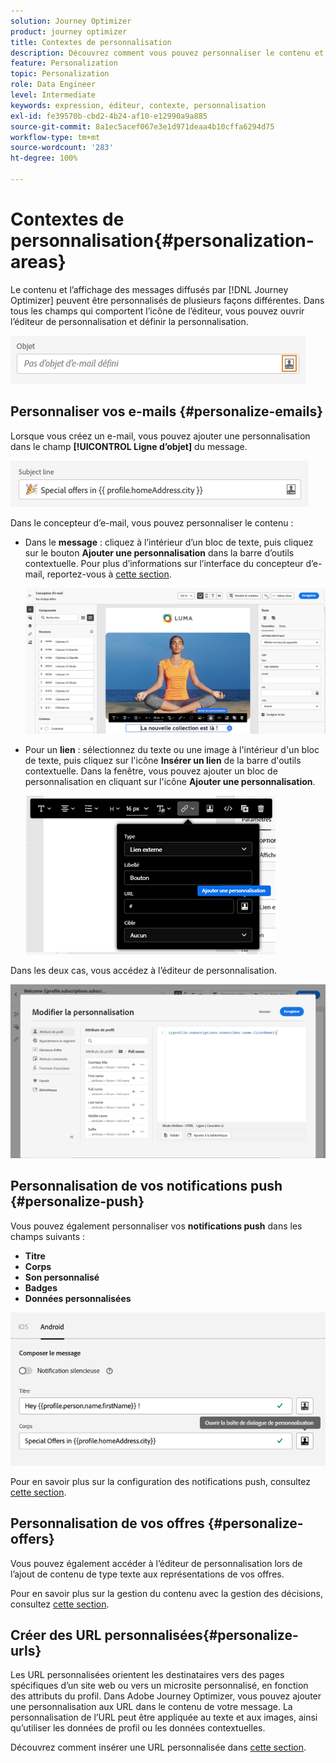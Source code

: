 ```yaml
---
solution: Journey Optimizer
product: journey optimizer
title: Contextes de personnalisation
description: Découvrez comment vous pouvez personnaliser le contenu et lʼaffichage de vos messages.
feature: Personalization
topic: Personalization
role: Data Engineer
level: Intermediate
keywords: expression, éditeur, contexte, personnalisation
exl-id: fe39570b-cbd2-4b24-af10-e12990a9a885
source-git-commit: 8a1ec5acef067e3e1d971deaa4b10cffa6294d75
workflow-type: tm+mt
source-wordcount: '283'
ht-degree: 100%

---
```


# Contextes de personnalisation{#personalization-areas}

Le contenu et l’affichage des messages diffusés par [!DNL Journey Optimizer] peuvent être personnalisés de plusieurs façons différentes. Dans tous les champs qui comportent l’icône de l’éditeur, vous pouvez ouvrir l’éditeur de personnalisation et définir la personnalisation.

![](assets/perso_icon.png)

## Personnaliser vos e-mails {#personalize-emails}

Lorsque vous créez un e-mail, vous pouvez ajouter une personnalisation dans le champ **[!UICONTROL Ligne d’objet]** du message.

![](assets/perso_subject.png)

Dans le concepteur d’e-mail, vous pouvez personnaliser le contenu :

* Dans le **message** : cliquez à l’intérieur d’un bloc de texte, puis cliquez sur le bouton **Ajouter une personnalisation** dans la barre d’outils contextuelle. Pour plus d’informations sur l’interface du concepteur d’e-mail, reportez-vous à [cette section](../email/get-started-email-design.md).

  ![](assets/perso_insert.png)

* Pour un **lien** : sélectionnez du texte ou une image à l&#39;intérieur d&#39;un bloc de texte, puis cliquez sur l&#39;icône **Insérer un lien** de la barre d&#39;outils contextuelle. Dans la fenêtre, vous pouvez ajouter un bloc de personnalisation en cliquant sur l&#39;icône **Ajouter une personnalisation**.

  ![](assets/perso_link.png)

Dans les deux cas, vous accédez à l’éditeur de personnalisation.

![](assets/perso_ee.png)

## Personnalisation de vos notifications push {#personalize-push}

Vous pouvez également personnaliser vos **notifications push** dans les champs suivants :

* **Titre**
* **Corps**
* **Son personnalisé**
* **Badges**
* **Données personnalisées**

![](assets/perso_push.png)

Pour en savoir plus sur la configuration des notifications push, consultez [cette section](../push/push-gs.md).

## Personnalisation de vos offres {#personalize-offers}

Vous pouvez également accéder à l’éditeur de personnalisation lors de l’ajout de contenu de type texte aux représentations de vos offres.

Pour en savoir plus sur la gestion du contenu avec la gestion des décisions, consultez [cette section](../offers/offer-library/creating-personalized-offers.md#custom-text).

## Créer des URL personnalisées{#personalize-urls}

Les URL personnalisées orientent les destinataires vers des pages spécifiques dʼun site web ou vers un microsite personnalisé, en fonction des attributs du profil. Dans Adobe Journey Optimizer, vous pouvez ajouter une personnalisation aux URL dans le contenu de votre message. La personnalisation de lʼURL peut être appliquée au texte et aux images, ainsi quʼutiliser les données de profil ou les données contextuelles.

Découvrez comment insérer une URL personnalisée dans [cette section](personalization-syntax.md#perso-urls).

